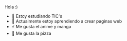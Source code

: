 Hola :)

- 🔭 Estoy estudiando TIC's
- 🌱 Actualmente estoy aprendiendo a crear paginas web
- ⚡ Me gusta el anime y manga
- 🍕 Me gusta la pizza

